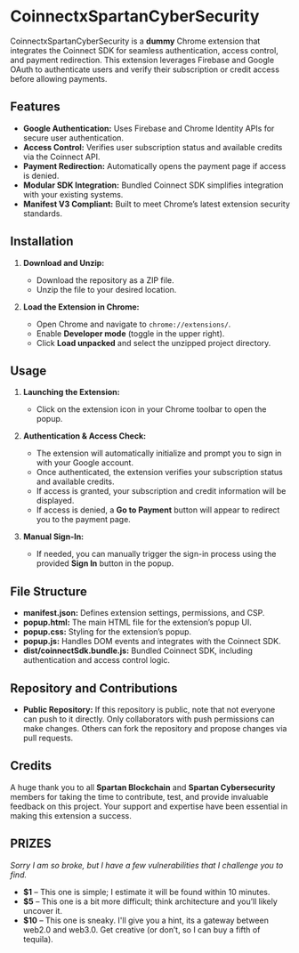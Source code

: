 # CoinnectxSpartanCyberSecurity

CoinnectxSpartanCyberSecurity is a **dummy** Chrome extension that integrates the Coinnect SDK for seamless authentication, access control, and payment redirection. This extension leverages Firebase and Google OAuth to authenticate users and verify their subscription or credit access before allowing payments.

## Features

- **Google Authentication:** Uses Firebase and Chrome Identity APIs for secure user authentication.  
- **Access Control:** Verifies user subscription status and available credits via the Coinnect API.  
- **Payment Redirection:** Automatically opens the payment page if access is denied.  
- **Modular SDK Integration:** Bundled Coinnect SDK simplifies integration with your existing systems.  
- **Manifest V3 Compliant:** Built to meet Chrome’s latest extension security standards.  

## Installation

1. **Download and Unzip:**  
   - Download the repository as a ZIP file.  
   - Unzip the file to your desired location.

2. **Load the Extension in Chrome:**  
   - Open Chrome and navigate to `chrome://extensions/`.  
   - Enable **Developer mode** (toggle in the upper right).  
   - Click **Load unpacked** and select the unzipped project directory.

## Usage

1. **Launching the Extension:**  
   - Click on the extension icon in your Chrome toolbar to open the popup.

2. **Authentication & Access Check:**  
   - The extension will automatically initialize and prompt you to sign in with your Google account.  
   - Once authenticated, the extension verifies your subscription status and available credits.  
   - If access is granted, your subscription and credit information will be displayed.  
   - If access is denied, a **Go to Payment** button will appear to redirect you to the payment page.

3. **Manual Sign-In:**  
   - If needed, you can manually trigger the sign-in process using the provided **Sign In** button in the popup.

## File Structure

- **manifest.json:** Defines extension settings, permissions, and CSP.  
- **popup.html:** The main HTML file for the extension’s popup UI.  
- **popup.css:** Styling for the extension’s popup.  
- **popup.js:** Handles DOM events and integrates with the Coinnect SDK.  
- **dist/coinnectSdk.bundle.js:** Bundled Coinnect SDK, including authentication and access control logic.

## Repository and Contributions

- **Public Repository:** If this repository is public, note that not everyone can push to it directly. Only collaborators with push permissions can make changes. Others can fork the repository and propose changes via pull requests.

## Credits

A huge thank you to all **Spartan Blockchain** and **Spartan Cybersecurity** members for taking the time to contribute, test, and provide invaluable feedback on this project. Your support and expertise have been essential in making this extension a success.

## PRIZES

*Sorry I am so broke, but I have a few vulnerabilities that I challenge you to find.*

- **\$1** – This one is simple; I estimate it will be found within 10 minutes.  
- **\$5** – This one is a bit more difficult; think architecture and you’ll likely uncover it.  
- **\$10** – This one is sneaky. I'll give you a hint, its a gateway between web2.0 and web3.0. Get creative (or don’t, so I can buy a fifth of tequila).
